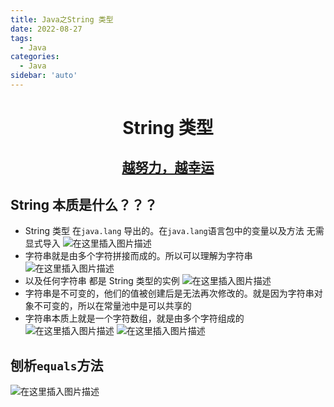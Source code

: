 ```yaml
---
title: Java之String 类型
date: 2022-08-27
tags:
  - Java
categories:
  - Java
sidebar: 'auto'
---
```


<div align = "center"><h1>String 类型</h1></div>
<div align = "center"><h2><u>越努力，越幸运</u></h2></div>

## String 本质是什么？？？

- String 类型 在`java.lang` 导出的。在`java.lang`语言包中的变量以及方法 无需显式导入
  ![在这里插入图片描述](https://img-blog.csdnimg.cn/bebb6cbd8bf64c1f83ba0a6560027a33.png)
- 字符串就是由多个字符拼接而成的。所以可以理解为字符串
  ![在这里插入图片描述](https://img-blog.csdnimg.cn/e284ad4a78c6418ea92c1da58b3cdd33.png)
- 以及任何字符串 都是 String 类型的实例
  ![在这里插入图片描述](https://img-blog.csdnimg.cn/d07cbf324ab44aa2b040fa89d8087f07.png)
- 字符串是不可变的，他们的值被创建后是无法再次修改的。就是因为字符串对象不可变的，所以在常量池中是可以共享的
- 字符串本质上就是一个字符数组，就是由多个字符组成的
  ![在这里插入图片描述](https://img-blog.csdnimg.cn/b1805b85723c4ede89dd6a5c678512f4.png)
  ![在这里插入图片描述](https://img-blog.csdnimg.cn/1640606314ca43f6a7e828de0515599d.png)

## 刨析`equals`方法

![在这里插入图片描述](https://img-blog.csdnimg.cn/b450d5e10f9d478d8dda5b70f957c14e.png#pic_center)
